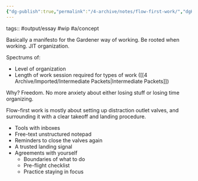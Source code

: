```yaml
---
{"dg-publish":true,"permalink":"/4-archive/notes/flow-first-work/","dgHomeLink":true,"dgPassFrontmatter":false}
---
```


tags:: #output/essay #wip #a/concept

Basically a manifesto for the Gardener way of working.
Be rooted when working.
JIT organization.

Spectrums of:
- Level of organization
- Length of work session required for types of work ([[4 Archive/Imported/Intermediate Packets|Intermediate Packets]])

Why? Freedom. No more anxiety about either losing stuff or losing time organizing.

Flow-first work is mostly about setting up distraction outlet valves, and surrounding it with a clear takeoff and landing procedure.
- Tools with inboxes
- Free-text unstructured notepad
- Reminders to close the valves again
- A trusted landing signal
- Agreements with yourself
	- Boundaries of what to do
	- Pre-flight checklist
	- Practice staying in focus